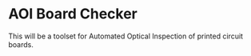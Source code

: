 # AOI Board Checker

This will be a toolset for Automated Optical Inspection of printed circuit boards.
